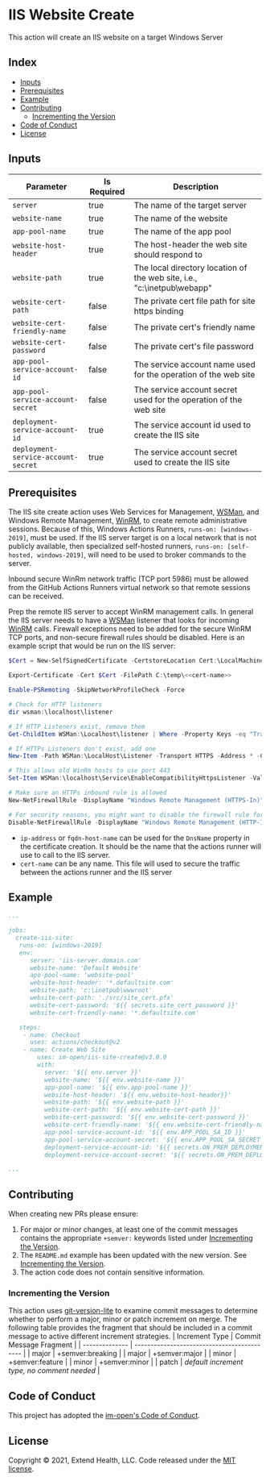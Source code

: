 # IIS Website Create

This action will create an IIS website on a target Windows Server

## Index <!-- omit in toc -->

- [Inputs](#inputs)
- [Prerequisites](#prerequisites)
- [Example](#example)
- [Contributing](#contributing)
  - [Incrementing the Version](#incrementing-the-version)
- [Code of Conduct](#code-of-conduct)
- [License](#license)

## Inputs

| Parameter                           | Is Required | Description                                                             |
| ----------------------------------- | ----------- | ----------------------------------------------------------------------- |
| `server`                            | true        | The name of the target server                                           |
| `website-name`                      | true        | The name of the website                                                 |
| `app-pool-name`                     | true        | The name of the app pool                                                |
| `website-host-header`               | true        | The host-header the web site should respond to                          |
| `website-path`                      | true        | The local directory location of the web site, i.e., "c:\inetpub\webapp" |
| `website-cert-path`                 | false       | The private cert file path for site https binding                       |
| `website-cert-friendly-name`        | false       | The private cert's friendly name                                        |
| `website-cert-password`             | false       | The private cert's file password                                        |
| `app-pool-service-account-id`       | false       | The service account name used for the operation of the web site         |
| `app-pool-service-account-secret`   | false       | The service account secret used for the operation of the web site       |
| `deployment-service-account-id`     | true        | The service account id used to create the IIS site                      |
| `deployment-service-account-secret` | true        | The service account secret used to create the IIS site                  |

## Prerequisites

The IIS site create action uses Web Services for Management, [WSMan], and Windows Remote Management, [WinRM], to create remote administrative sessions. Because of this, Windows Actions Runners, `runs-on: [windows-2019]`, must be used. If the IIS server target is on a local network that is not publicly available, then specialized self-hosted runners, `runs-on: [self-hosted, windows-2019]`, will need to be used to broker commands to the server.

Inbound secure WinRm network traffic (TCP port 5986) must be allowed from the GitHub Actions Runners virtual network so that remote sessions can be received.

Prep the remote IIS server to accept WinRM management calls.  In general the IIS server needs to have a [WSMan] listener that looks for incoming [WinRM] calls. Firewall exceptions need to be added for the secure WinRM TCP ports, and non-secure firewall rules should be disabled. Here is an example script that would be run on the IIS server:

  ```powershell
  $Cert = New-SelfSignedCertificate -CertstoreLocation Cert:\LocalMachine\My -DnsName <<ip-address|fqdn-host-name>>

  Export-Certificate -Cert $Cert -FilePath C:\temp\<<cert-name>>

  Enable-PSRemoting -SkipNetworkProfileCheck -Force

  # Check for HTTP listeners
  dir wsman:\localhost\listener

  # If HTTP Listeners exist, remove them
  Get-ChildItem WSMan:\Localhost\listener | Where -Property Keys -eq "Transport=HTTP" | Remove-Item -Recurse

  # If HTTPs Listeners don't exist, add one
  New-Item -Path WSMan:\LocalHost\Listener -Transport HTTPS -Address * -CertificateThumbPrint $Cert.Thumbprint –Force

  # This allows old WinRm hosts to use port 443
  Set-Item WSMan:\localhost\Service\EnableCompatibilityHttpsListener -Value true

  # Make sure an HTTPs inbound rule is allowed
  New-NetFirewallRule -DisplayName "Windows Remote Management (HTTPS-In)" -Name "Windows Remote Management (HTTPS-In)" -Profile Any -LocalPort 5986 -Protocol TCP

  # For security reasons, you might want to disable the firewall rule for HTTP that *Enable-PSRemoting* added:
  Disable-NetFirewallRule -DisplayName "Windows Remote Management (HTTP-In)"
  ```

  - `ip-address` or `fqdn-host-name` can be used for the `DnsName` property in the certificate creation. It should be the name that the actions runner will use to call to the IIS server.
  - `cert-name` can be any name.  This file will used to secure the traffic between the actions runner and the IIS server

## Example

```yml
...

jobs:
  create-iis-site:
   runs-on: [windows-2019]
   env:
      server: 'iis-server.domain.com'
      website-name: 'Default Website'
      apo-pool-name: 'website-pool'
      website-host-header: '*.defaultsite.com'
      website-path: 'c:\inetpub\wwwroot'
      website-cert-path: './src/site_cert.pfx'
      website-cert-password: '${{ secrets.site_cert_password }}'
      website-cert-friendly-name: '*.defaultsite.com'

   steps:
    - name: Checkout
      uses: actions/checkout@v2
    - name: Create Web Site
        uses: im-open/iis-site-create@v3.0.0
        with:
          server: '${{ env.server }}'
          website-name: '${{ env.website-name }}'
          app-pool-name: '${{ env.app-pool-name }}'
          website-host-header: '${{ env.website-host-header}}'
          website-path: '${{ env.website-path }}'
          website-cert-path: '${{ env.website-cert-path }}'
          website-cert-password: '${{ env.website-cert-password }}'
          website-cert-friendly-name: '${{ env.website-cert-friendly-name }}'
          app-pool-service-account-id: '${{ env.APP_POOL_SA_ID }}'
          app-pool-service-account-secret: '${{ env.APP_POOL_SA_SECRET }}'
          deployment-service-account-id: '${{ secrets.ON_PREM_DEPLOYMENT_SA_ID }}'
          deployment-service-account-secret: '${{ secrets.ON_PREM_DEPLOYMENT_SA_SECRET }}'

...
```

## Contributing

When creating new PRs please ensure:
1. For major or minor changes, at least one of the commit messages contains the appropriate `+semver:` keywords listed under [Incrementing the Version](#incrementing-the-version).
2. The `README.md` example has been updated with the new version.  See [Incrementing the Version](#incrementing-the-version).
3. The action code does not contain sensitive information.

### Incrementing the Version

This action uses [git-version-lite] to examine commit messages to determine whether to perform a major, minor or patch increment on merge.  The following table provides the fragment that should be included in a commit message to active different increment strategies.
| Increment Type | Commit Message Fragment                     |
| -------------- | ------------------------------------------- |
| major          | +semver:breaking                            |
| major          | +semver:major                               |
| minor          | +semver:feature                             |
| minor          | +semver:minor                               |
| patch          | *default increment type, no comment needed* |

## Code of Conduct

This project has adopted the [im-open's Code of Conduct](https://github.com/im-open/.github/blob/master/CODE_OF_CONDUCT.md).

## License

Copyright &copy; 2021, Extend Health, LLC. Code released under the [MIT license](LICENSE).

[git-version-lite]: https://github.com/im-open/git-version-lite
[PowerShell Remoting over HTTPS with a self-signed SSL certificate]: https://4sysops.com/archives/powershell-remoting-over-https-with-a-self-signed-ssl-certificate
[WSMan]: https://docs.microsoft.com/en-us/windows/win32/winrm/ws-management-protocol
[WinRM]: https://docs.microsoft.com/en-us/windows/win32/winrm/about-windows-remote-management